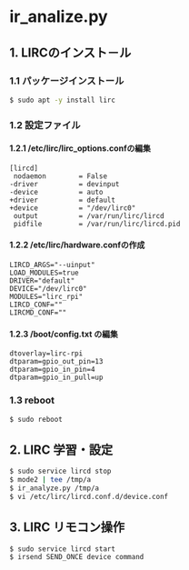 # ir_analize.py

## 1. LIRCのインスト－ル

### 1.1 パッケージインストール

```bash
$ sudo apt -y install lirc
```

### 1.2 設定ファイル

#### 1.2.1 /etc/lirc/lirc_options.confの編集

```
[lircd]
 nodaemon        = False
-driver          = devinput
-device          = auto
+driver          = default
+device          = "/dev/lirc0"
 output          = /var/run/lirc/lircd
 pidfile         = /var/run/lirc/lircd.pid
```

#### 1.2.2 /etc/lirc/hardware.confの作成

```
LIRCD_ARGS="--uinput"
LOAD_MODULES=true
DRIVER="default"
DEVICE="/dev/lirc0"
MODULES="lirc_rpi"
LIRCD_CONF=""
LIRCMD_CONF=""
```

#### 1.2.3 /boot/config.txt の編集

```
dtoverlay=lirc-rpi
dtparam=gpio_out_pin=13
dtparam=gpio_in_pin=4
dtparam=gpio_in_pull=up
```

### 1.3 reboot

```bash
$ sudo reboot
```

## 2. LIRC 学習・設定

```bash
$ sudo service lircd stop
$ mode2 | tee /tmp/a
$ ir_analyze.py /tmp/a
$ vi /etc/lirc/lircd.conf.d/device.conf
```

## 3. LIRC リモコン操作

```bash
$ sudo service lircd start
$ irsend SEND_ONCE device command
```
